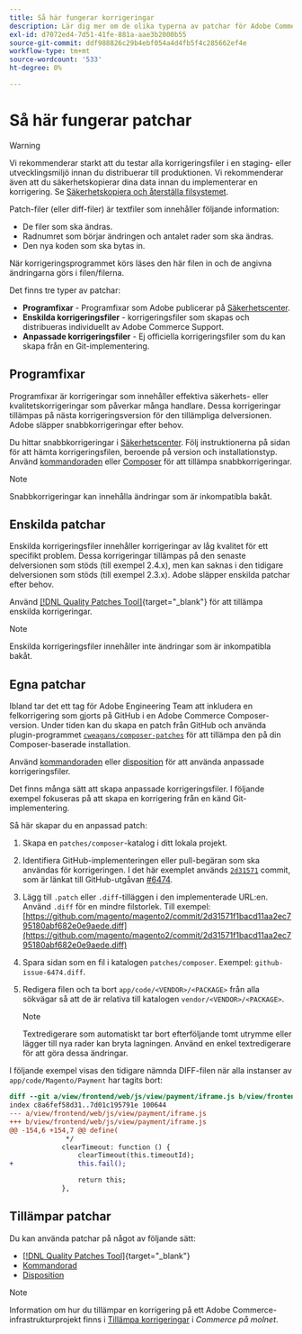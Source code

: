 ```yaml
---
title: Så här fungerar korrigeringar
description: Lär dig mer om de olika typerna av patchar för Adobe Commerce och hur de fungerar.
exl-id: d7072ed4-7d51-41fe-881a-aae3b2000b55
source-git-commit: ddf988826c29b4ebf054a4d4fb5f4c285662ef4e
workflow-type: tm+mt
source-wordcount: '533'
ht-degree: 0%

---
```


# Så här fungerar patchar

>[!WARNING]
>
>Vi rekommenderar starkt att du testar alla korrigeringsfiler i en staging- eller utvecklingsmiljö innan du distribuerar till produktionen. Vi rekommenderar även att du säkerhetskopierar dina data innan du implementerar en korrigering. Se [Säkerhetskopiera och återställa filsystemet](../../installation/tutorials/backup.md).

Patch-filer (eller diff-filer) är textfiler som innehåller följande information:

- De filer som ska ändras.
- Radnumret som börjar ändringen och antalet rader som ska ändras.
- Den nya koden som ska bytas in.

När korrigeringsprogrammet körs läses den här filen in och de angivna ändringarna görs i filen/filerna.

Det finns tre typer av patchar:

- **Programfixar** - Programfixar som Adobe publicerar på [Säkerhetscenter](https://magento.com/security/patches).
- **Enskilda korrigeringsfiler** - korrigeringsfiler som skapas och distribueras individuellt av Adobe Commerce Support.
- **Anpassade korrigeringsfiler** - Ej officiella korrigeringsfiler som du kan skapa från en Git-implementering.

## Programfixar

Programfixar är korrigeringar som innehåller effektiva säkerhets- eller kvalitetskorrigeringar som påverkar många handlare. Dessa korrigeringar tillämpas på nästa korrigeringsversion för den tillämpliga delversionen. Adobe släpper snabbkorrigeringar efter behov.

Du hittar snabbkorrigeringar i [Säkerhetscenter](https://magento.com/security/patches). Följ instruktionerna på sidan för att hämta korrigeringsfilen, beroende på version och installationstyp. Använd [kommandoraden](../patches/apply.md#) eller [Composer](../patches/apply.md) för att tillämpa snabbkorrigeringar.

>[!NOTE]
>
>Snabbkorrigeringar kan innehålla ändringar som är inkompatibla bakåt.

## Enskilda patchar

Enskilda korrigeringsfiler innehåller korrigeringar av låg kvalitet för ett specifikt problem. Dessa korrigeringar tillämpas på den senaste delversionen som stöds (till exempel 2.4.x), men kan saknas i den tidigare delversionen som stöds (till exempel 2.3.x). Adobe släpper enskilda patchar efter behov.

Använd [[!DNL Quality Patches Tool]](https://experienceleague.adobe.com/tools/commerce-quality-patches/index.html){target="_blank"} för att tillämpa enskilda korrigeringar.

>[!NOTE]
>
>Enskilda korrigeringsfiler innehåller inte ändringar som är inkompatibla bakåt.

## Egna patchar

Ibland tar det ett tag för Adobe Engineering Team att inkludera en felkorrigering som gjorts på GitHub i en Adobe Commerce Composer-version. Under tiden kan du skapa en patch från GitHub och använda plugin-programmet [`cweagans/composer-patches`](https://github.com/cweagans/composer-patches/) för att tillämpa den på din Composer-baserade installation.

Använd [kommandoraden](apply.md#command-line) eller [disposition](apply.md#composer) för att använda anpassade korrigeringsfiler.

Det finns många sätt att skapa anpassade korrigeringsfiler. I följande exempel fokuseras på att skapa en korrigering från en känd Git-implementering.

Så här skapar du en anpassad patch:

1. Skapa en `patches/composer`-katalog i ditt lokala projekt.
1. Identifiera GitHub-implementeringen eller pull-begäran som ska användas för korrigeringen. I det här exemplet används [`2d31571`](https://github.com/magento/magento2/commit/2d31571f1bacd11aa2ec795180abf682e0e9aede) commit, som är länkat till GitHub-utgåvan [#6474](https://github.com/magento/magento2/issues/6474).
1. Lägg till `.patch` eller `.diff`-tilläggen i den implementerade URL:en. Använd `.diff` för en mindre filstorlek. Till exempel: [https://github.com/magento/magento2/commit/2d31571f1bacd11aa2ec795180abf682e0e9aede.diff](https://github.com/magento/magento2/commit/2d31571f1bacd11aa2ec795180abf682e0e9aede.diff)
1. Spara sidan som en fil i katalogen `patches/composer`. Exempel: `github-issue-6474.diff`.
1. Redigera filen och ta bort `app/code/<VENDOR>/<PACKAGE>` från alla sökvägar så att de är relativa till katalogen `vendor/<VENDOR>/<PACKAGE>`.

   >[!NOTE]
   >
   >Textredigerare som automatiskt tar bort efterföljande tomt utrymme eller lägger till nya rader kan bryta lagningen. Använd en enkel textredigerare för att göra dessa ändringar.

I följande exempel visas den tidigare nämnda DIFF-filen när alla instanser av `app/code/Magento/Payment` har tagits bort:

```diff
diff --git a/view/frontend/web/js/view/payment/iframe.js b/view/frontend/web/js/view/payment/iframe.js
index c8a6fef58d31..7d01c195791e 100644
--- a/view/frontend/web/js/view/payment/iframe.js
+++ b/view/frontend/web/js/view/payment/iframe.js
@@ -154,6 +154,7 @@ define(
              */
             clearTimeout: function () {
                 clearTimeout(this.timeoutId);
+                this.fail();

                 return this;
             },
```

## Tillämpar patchar

Du kan använda patchar på något av följande sätt:

- [[!DNL Quality Patches Tool]](https://experienceleague.adobe.com/tools/commerce-quality-patches/index.html){target="_blank"}
- [Kommandorad](/help/upgrade/patches/apply.md#command-line)
- [Disposition](/help/upgrade/patches/apply.md#composer)

>[!NOTE]
>
>Information om hur du tillämpar en korrigering på ett Adobe Commerce-infrastrukturprojekt finns i [Tillämpa korrigeringar](https://experienceleague.adobe.com/docs/commerce-cloud-service/user-guide/develop/upgrade/apply-patches.html) i _Commerce på molnet_.
